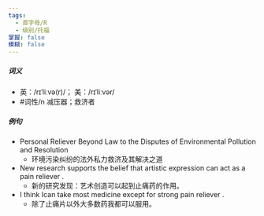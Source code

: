 ```yaml
---
tags:
  - 首字母/R
  - 级别/托福
掌握: false
模糊: false
---
```

##### 词义
- 英：/rɪˈliːvə(r)/； 美：/rɪˈliːvər/
- #词性/n  减压器；救济者
##### 例句
- Personal Reliever Beyond Law to the Disputes of Environmental Pollution and Resolution
	- 环境污染纠纷的法外私力救济及其解决之道
- New research supports the belief that artistic expression can act as a pain reliever .
	- 新的研究发现：艺术创造可以起到止痛药的作用。
- I think Ican take most medicine except for strong pain reliever .
	- 除了止痛片以外大多数药我都可以服用。
